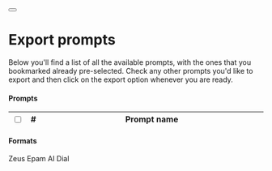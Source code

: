 <div class="float-end">
    <button id="clear-bookmarked-prompts" class="btn btn-light fa-solid fa-delete-left" data-toggle="tooltip" type="button" title="Clear all bookmarked prompts" onclick="actions.removeAllBookmarks(false);" onmouseleave="actions.resetRemoveAllBookmarksTooltip(event);"></button>
</div>
<h1>Export prompts</h1>

Below you'll find a list of all the available prompts, with the ones that you bookmarked already
pre-selected. Check any other prompts you'd like to export and then click on the export option
whenever you are ready.

<script type="text/javascript" src="/js/ui.js"></script>
<script type="text/javascript" src="/js/actions.js"></script>
<script type="text/javascript" src="/js/main.js"></script>
<link href="https://cdn.jsdelivr.net/npm/bootstrap@5.3.1/dist/css/bootstrap.min.css" rel="stylesheet" integrity="sha384-4bw+/aepP/YC94hEpVNVgiZdgIC5+VKNBQNGCHeKRQN+PtmoHDEXuppvnDJzQIu9" crossorigin="anonymous">
<link rel="stylesheet" href="https://cdnjs.cloudflare.com/ajax/libs/font-awesome/6.4.2/css/all.min.css" integrity="sha512-z3gLpd7yknf1YoNbCzqRKc4qyor8gaKU1qmn+CShxbuBusANI9QpRohGBreCFkKxLhei6S9CQXFEbbKuqLg0DA==" crossorigin="anonymous" referrerpolicy="no-referrer" />
<script src="https://code.jquery.com/jquery-3.7.0.min.js" integrity="sha256-2Pmvv0kuTBOenSvLm6bvfBSSHrUJ+3A7x6P5Ebd07/g=" crossorigin="anonymous"></script>
<script src="https://cdn.jsdelivr.net/npm/bootstrap@5.3.1/dist/js/bootstrap.bundle.min.js" integrity="sha384-HwwvtgBNo3bZJJLYd8oVXjrBZt8cqVSpeBNS5n7C8IVInixGAoxmnlMuBnhbgrkm" crossorigin="anonymous"></script>
<script src="https://cdn.jsdelivr.net/npm/clipboard@2.0.11/dist/clipboard.min.js"></script>
<script type="text/javascript">
    actions.injectEnableTooltipsEventListener();
    actions.loadRemoveAllBookmarksIcon();
    actions.listAllPrompt();
</script>
<h4>Prompts</h4>
<div class="container overflow-auto" style="max-height: clamp(20em,10vh,250px);">
    <table class="table table-sm table-bordered table-responsive table-hover">
      <thead class="sticky-top table-secondary">
        <tr class="bg-light">
          <th class="text-center" scope="col" style="width: 5%;"><input id="select-all-checkbox" class="form-check-input" type="checkbox" onclick="actions.toggleCheckAllPrompts(event);"></th>
          <th class="text-center fw-bold" scope="col" style="width: 5%;">#</th>
          <th class="fw-bold" scope="col" style="width: 90%">Prompt name</th>
        </tr>
      </thead>
      <tbody id="table-body">
      </tbody>
    </table>
</div>
<h4>Formats</h4>
<div>
    <a id="export-to-zeus" class="btn btn-sm btn-primary float-end m-1 link-light" data-toggle="tooltip" type="button" title="Export to our custom Zeus format" onclick="actions.exportToZeus(event);"><i class="fa-solid fa-medal"></i> Zeus</a>
    <a id="export-to-epam-dial" class="btn btn-sm btn-success float-end m-1 link-light" data-toggle="tooltip" type="button" title="Export to Epam AI Dial" onclick="actions.exportToEpamAIDial(event);"><i class="fa-solid fa-rocket"></i> Epam AI Dial</a>
</div>
